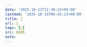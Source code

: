 ```yaml
---
date: '2025-10-13T11:30:22+08:00'
lastmod: '2025-10-14T06:42:23+08:00'
title: 󰥤
url: 󰥤
tags: [󰥓]
src: GHZR
note:
---
```

